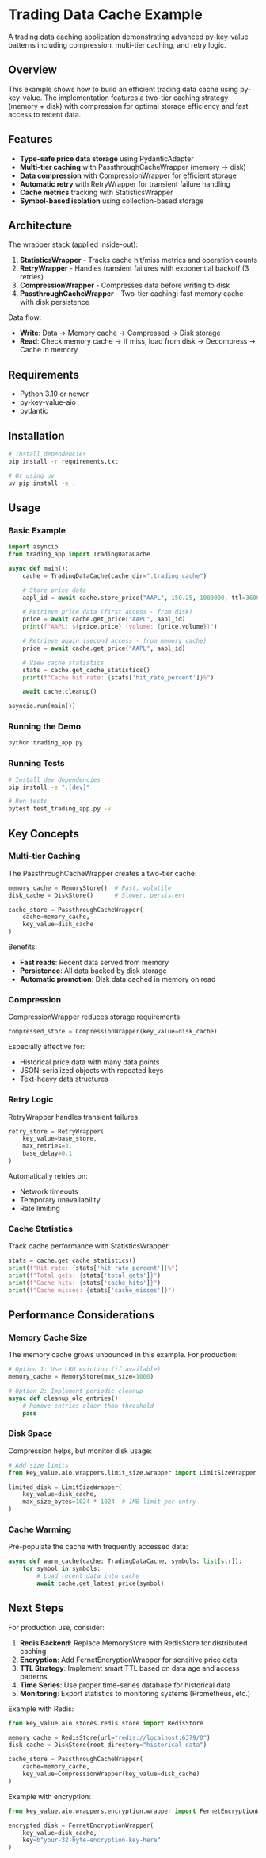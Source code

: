 # Trading Data Cache Example

A trading data caching application demonstrating advanced py-key-value patterns
including compression, multi-tier caching, and retry logic.

## Overview

This example shows how to build an efficient trading data cache using
py-key-value. The implementation features a two-tier caching strategy
(memory + disk) with compression for optimal storage efficiency and fast access
to recent data.

## Features

- **Type-safe price data storage** using PydanticAdapter
- **Multi-tier caching** with PassthroughCacheWrapper (memory → disk)
- **Data compression** with CompressionWrapper for efficient storage
- **Automatic retry** with RetryWrapper for transient failure handling
- **Cache metrics** tracking with StatisticsWrapper
- **Symbol-based isolation** using collection-based storage

## Architecture

The wrapper stack (applied inside-out):

1. **StatisticsWrapper** - Tracks cache hit/miss metrics and operation counts
2. **RetryWrapper** - Handles transient failures with exponential backoff (3
   retries)
3. **CompressionWrapper** - Compresses data before writing to disk
4. **PassthroughCacheWrapper** - Two-tier caching: fast memory cache with disk
   persistence

Data flow:
- **Write**: Data → Memory cache → Compressed → Disk storage
- **Read**: Check memory cache → If miss, load from disk → Decompress → Cache in
  memory

## Requirements

- Python 3.10 or newer
- py-key-value-aio
- pydantic

## Installation

```bash
# Install dependencies
pip install -r requirements.txt

# Or using uv
uv pip install -e .
```

## Usage

### Basic Example

```python
import asyncio
from trading_app import TradingDataCache

async def main():
    cache = TradingDataCache(cache_dir=".trading_cache")

    # Store price data
    aapl_id = await cache.store_price("AAPL", 150.25, 1000000, ttl=3600)

    # Retrieve price data (first access - from disk)
    price = await cache.get_price("AAPL", aapl_id)
    print(f"AAPL: ${price.price} (volume: {price.volume})")

    # Retrieve again (second access - from memory cache)
    price = await cache.get_price("AAPL", aapl_id)

    # View cache statistics
    stats = cache.get_cache_statistics()
    print(f"Cache hit rate: {stats['hit_rate_percent']}%")

    await cache.cleanup()

asyncio.run(main())
```

### Running the Demo

```bash
python trading_app.py
```

### Running Tests

```bash
# Install dev dependencies
pip install -e ".[dev]"

# Run tests
pytest test_trading_app.py -v
```

## Key Concepts

### Multi-tier Caching

The PassthroughCacheWrapper creates a two-tier cache:

```python
memory_cache = MemoryStore()  # Fast, volatile
disk_cache = DiskStore()      # Slower, persistent

cache_store = PassthroughCacheWrapper(
    cache=memory_cache,
    key_value=disk_cache
)
```

Benefits:
- **Fast reads**: Recent data served from memory
- **Persistence**: All data backed by disk storage
- **Automatic promotion**: Disk data cached in memory on read

### Compression

CompressionWrapper reduces storage requirements:

```python
compressed_store = CompressionWrapper(key_value=disk_cache)
```

Especially effective for:
- Historical price data with many data points
- JSON-serialized objects with repeated keys
- Text-heavy data structures

### Retry Logic

RetryWrapper handles transient failures:

```python
retry_store = RetryWrapper(
    key_value=base_store,
    max_retries=3,
    base_delay=0.1
)
```

Automatically retries on:
- Network timeouts
- Temporary unavailability
- Rate limiting

### Cache Statistics

Track cache performance with StatisticsWrapper:

```python
stats = cache.get_cache_statistics()
print(f"Hit rate: {stats['hit_rate_percent']}%")
print(f"Total gets: {stats['total_gets']}")
print(f"Cache hits: {stats['cache_hits']}")
print(f"Cache misses: {stats['cache_misses']}")
```

## Performance Considerations

### Memory Cache Size

The memory cache grows unbounded in this example. For production:

```python
# Option 1: Use LRU eviction (if available)
memory_cache = MemoryStore(max_size=1000)

# Option 2: Implement periodic cleanup
async def cleanup_old_entries():
    # Remove entries older than threshold
    pass
```

### Disk Space

Compression helps, but monitor disk usage:

```python
# Add size limits
from key_value.aio.wrappers.limit_size.wrapper import LimitSizeWrapper

limited_disk = LimitSizeWrapper(
    key_value=disk_cache,
    max_size_bytes=1024 * 1024  # 1MB limit per entry
)
```

### Cache Warming

Pre-populate the cache with frequently accessed data:

```python
async def warm_cache(cache: TradingDataCache, symbols: list[str]):
    for symbol in symbols:
        # Load recent data into cache
        await cache.get_latest_price(symbol)
```

## Next Steps

For production use, consider:

1. **Redis Backend**: Replace MemoryStore with RedisStore for distributed
   caching
2. **Encryption**: Add FernetEncryptionWrapper for sensitive price data
3. **TTL Strategy**: Implement smart TTL based on data age and access patterns
4. **Time Series**: Use proper time-series database for historical data
5. **Monitoring**: Export statistics to monitoring systems (Prometheus, etc.)

Example with Redis:

```python
from key_value.aio.stores.redis.store import RedisStore

memory_cache = RedisStore(url="redis://localhost:6379/0")
disk_cache = DiskStore(root_directory="historical_data")

cache_store = PassthroughCacheWrapper(
    cache=memory_cache,
    key_value=CompressionWrapper(key_value=disk_cache)
)
```

Example with encryption:

```python
from key_value.aio.wrappers.encryption.wrapper import FernetEncryptionWrapper

encrypted_disk = FernetEncryptionWrapper(
    key_value=disk_cache,
    key=b"your-32-byte-encryption-key-here"
)
```
